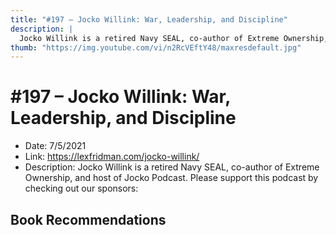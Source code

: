 ```yaml
---
title: "#197 – Jocko Willink: War, Leadership, and Discipline"
description: |
  Jocko Willink is a retired Navy SEAL, co-author of Extreme Ownership, and host of Jocko Podcast. Please support this podcast by checking out our sponsors:"
thumb: "https://img.youtube.com/vi/n2RcVEftY48/maxresdefault.jpg"
---
```


# #197 – Jocko Willink: War, Leadership, and Discipline

  - Date: 7/5/2021
  - Link: https://lexfridman.com/jocko-willink/
  - Description: Jocko Willink is a retired Navy SEAL, co-author of Extreme Ownership, and host of Jocko Podcast. Please support this podcast by checking out our sponsors:

## Book Recommendations

